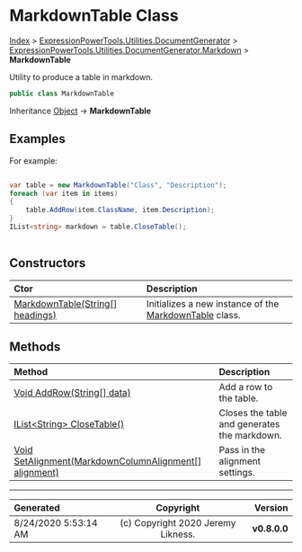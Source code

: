 ﻿# MarkdownTable Class

[Index](../index.md) > [ExpressionPowerTools.Utilities.DocumentGenerator](ExpressionPowerTools.Utilities.DocumentGenerator.a.md) > [ExpressionPowerTools.Utilities.DocumentGenerator.Markdown](ExpressionPowerTools.Utilities.DocumentGenerator.Markdown.n.md) > **MarkdownTable**

Utility to produce a table in markdown.

```csharp
public class MarkdownTable
```

Inheritance [Object](https://docs.microsoft.com/dotnet/api/system.object) → **MarkdownTable**

## Examples

For example:

```csharp

var table = new MarkdownTable("Class", "Description");
foreach (var item in items)
{
    table.AddRow(item.ClassName, item.Description);
}
IList<string> markdown = table.CloseTable();
            
```

## Constructors

| Ctor | Description |
| :-- | :-- |
| [MarkdownTable(String[] headings)](ExpressionPowerTools.Utilities.DocumentGenerator.Markdown.MarkdownTable.ctor.md#markdowntablestring[]-headings) | Initializes a new instance of the [MarkdownTable](ExpressionPowerTools.Utilities.DocumentGenerator.Markdown.MarkdownTable.cs.md) class. |
## Methods

| Method | Description |
| :-- | :-- |
| [Void AddRow(String[] data)](MarkdownTable-AddRow.m.md) | Add a row to the table. |
| [IList&lt;String> CloseTable()](MarkdownTable-CloseTable.m.md) | Closes the table and generates the markdown. |
| [Void SetAlignment(MarkdownColumnAlignment[] alignment)](MarkdownTable-SetAlignment.m.md) | Pass in the alignment settings. |

---

| Generated | Copyright | Version |
| :-- | :-: | --: |
| 8/24/2020 5:53:14 AM | (c) Copyright 2020 Jeremy Likness. | **v0.8.0.0** |
